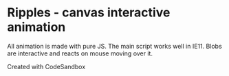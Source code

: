 # Ripples - canvas interactive animation

All animation is made with pure JS. The main script works well in IE11. Blobs are interactive and reacts on mouse moving over it.

Created with CodeSandbox
